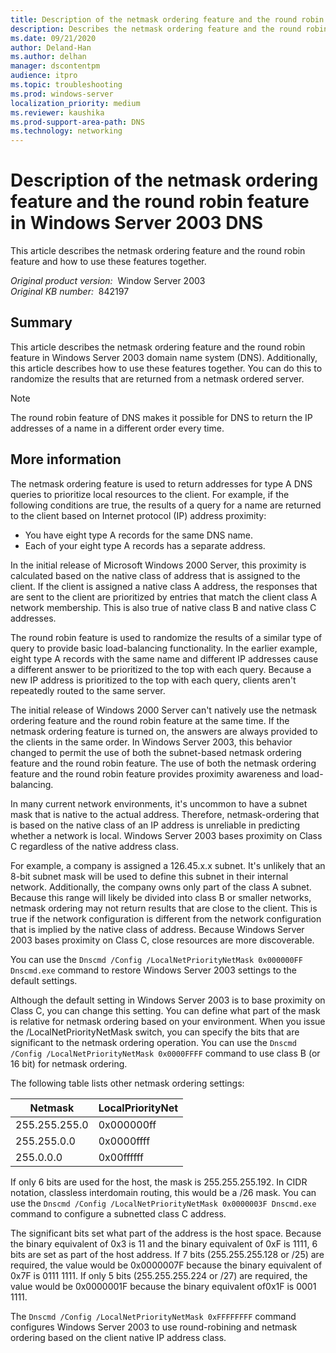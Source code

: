 ```yaml
---
title: Description of the netmask ordering feature and the round robin feature
description: Describes the netmask ordering feature and the round robin feature in Windows Server 2003 DNS. Describes how to use these features together. You can do this to randomize the results that are returned from a netmask ordered server.
ms.date: 09/21/2020
author: Deland-Han
ms.author: delhan
manager: dscontentpm
audience: itpro
ms.topic: troubleshooting
ms.prod: windows-server
localization_priority: medium
ms.reviewer: kaushika
ms.prod-support-area-path: DNS
ms.technology: networking
---
```

# Description of the netmask ordering feature and the round robin feature in Windows Server 2003 DNS

This article describes the netmask ordering feature and the round robin feature and how to use these features together.

_Original product version:_ &nbsp;Window Server 2003  
_Original KB number:_ &nbsp;842197

## Summary

This article describes the netmask ordering feature and the round robin feature in Windows Server 2003 domain name system (DNS). Additionally, this article describes how to use these features together. You can do this to randomize the results that are returned from a netmask ordered server.

> [!NOTE]
> The round robin feature of DNS makes it possible for DNS to return the IP addresses of a name in a different order every time.

## More information

The netmask ordering feature is used to return addresses for type A DNS queries to prioritize local resources to the client. For example, if the following conditions are true, the results of a query for a name are returned to the client based on Internet protocol (IP) address proximity:  

- You have eight type A records for the same DNS name.
- Each of your eight type A records has a separate address.

In the initial release of Microsoft Windows 2000 Server, this proximity is calculated based on the native class of address that is assigned to the client. If the client is assigned a native class A address, the responses that are sent to the client are prioritized by entries that match the client class A network membership. This is also true of native class B and native class C addresses.

The round robin feature is used to randomize the results of a similar type of query to provide basic load-balancing functionality. In the earlier example, eight type A records with the same name and different IP addresses cause a different answer to be prioritized to the top with each query. Because a new IP address is prioritized to the top with each query, clients aren't repeatedly routed to the same server.

The initial release of Windows 2000 Server can't natively use the netmask ordering feature and the round robin feature at the same time. If the netmask ordering feature is turned on, the answers are always provided to the clients in the same order. In Windows Server 2003, this behavior changed to permit the use of both the subnet-based netmask ordering feature and the round robin feature. The use of both the netmask ordering feature and the round robin feature provides proximity awareness and load-balancing.

In many current network environments, it's uncommon to have a subnet mask that is native to the actual address. Therefore, netmask-ordering that is based on the native class of an IP address is unreliable in predicting whether a network is local. Windows Server 2003 bases proximity on Class C regardless of the native address class.

For example, a company is assigned a 126.45.x.x subnet. It's unlikely that an 8-bit subnet mask will be used to define this subnet in their internal network. Additionally, the company owns only part of the class A subnet. Because this range will likely be divided into class B or smaller networks, netmask ordering may not return results that are close to the client. This is true if the network configuration is different from the network configuration that is implied by the native class of address. Because Windows Server 2003 bases proximity on Class C, close resources are more discoverable.

You can use the `Dnscmd /Config /LocalNetPriorityNetMask 0x000000FF Dnscmd.exe` command to restore Windows Server 2003 settings to the default settings.

Although the default setting in Windows Server 2003 is to base proximity on Class C, you can change this setting. You can define what part of the mask is relative for netmask ordering based on your environment. When you issue the /LocalNetPriorityNetMask switch, you can specify the bits that are significant to the netmask ordering operation. You can use the `Dnscmd /Config /LocalNetPriorityNetMask 0x0000FFFF` command to use class B (or 16 bit) for netmask ordering.

The following table lists other netmask ordering settings:

| Netmask| LocalPriorityNet |
|---|---|
|255.255.255.0|0x000000ff|
|255.255.0.0|0x0000ffff|
|255.0.0.0|0x00ffffff|

If only 6 bits are used for the host, the mask is 255.255.255.192. In CIDR notation, classless interdomain routing, this would be a /26 mask. You can use the `Dnscmd /Config /LocalNetPriorityNetMask 0x0000003F Dnscmd.exe` command to configure a subnetted class C address.

The significant bits set what part of the address is the host space. Because the binary equivalent of 0x3 is 11 and the binary equivalent of 0xF is 1111, 6 bits are set as part of the host address. If 7 bits (255.255.255.128 or /25) are required, the value would be 0x0000007F because the binary equivalent of 0x7F is 0111 1111. If only 5 bits (255.255.255.224 or /27) are required, the value would be 0x0000001F because the binary equivalent of0x1F is 0001 1111.

The `Dnscmd /Config /LocalNetPriorityNetMask 0xFFFFFFFF` command configures Windows Server 2003 to use round-robining and netmask ordering based on the client native IP address class.

